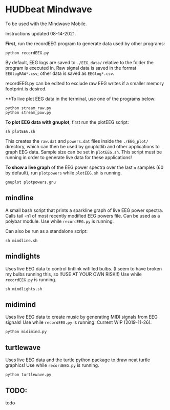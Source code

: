 # HUDbeat Mindwave

To be used with the Mindwave Mobile.

Instructions updated 08-14-2021.

**First**, run the recordEEG program to generate data used by other programs:

    python recordEEG.py

By default, EEG logs are saved to `./EEG_data/` relative to the folder the program is executed in. Raw signal data is saved in the format `EEGlogRAW*.csv`; other data is saved as `EEGlog*.csv`.

recordEEG.py can be edited to exclude raw EEG writes if a smaller memory footprint is desired.


**To live plot EEG data in the terminal, use one of the programs below:

    python stream_raw.py
    python stream_pow.py

**To plot EEG data with gnuplot**, first run the plotEEG script:

    sh plotEEG.sh

This creates the `raw.dat` and `powers.dat` files inside the `./EEG_plot/` directory, which can then be used by gnuplotlib and other applications to graph EEG data. Sample size can be set in `plotEEG.sh`. This script must be running in order to generate live data for these applications!

**To show a live graph** of the EEG power spectra over the last `n` samples (60 by default), run `plotpowers` while `plotEEG.sh` is running.

    gnuplot plotpowers.gnu


## mindline
A small bash script that prints a sparkline graph of live EEG power spectra. Calls tail -n1 of most recently modified EEG powers file. Can be used as a polybar module. Use while `recordEEG.py` is running.

Can also be run as a standalone script:

    sh mindline.sh

## mindlights
Uses live EEG data to control tintlink wifi led bulbs. (I seem to have broken my bulbs running this, so !!USE AT YOUR OWN RISK!!) Use while `recordEEG.py` is running.

    sh mindlights.sh

## midimind
Uses live EEG data to create music by generating MIDI signals from EEG signals! Use while `recordEEG.py` is running. Current WIP (2019-11-26).

    python midimind.py

## turtlewave
Uses live EEG data and the turtle python package to draw neat turtle graphics! Use while `recordEEG.py` is running.

    python turtlewave.py

## TODO: 
todo
